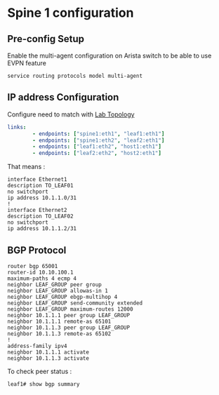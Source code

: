 # Spine 1 configuration

## Pre-config Setup

Enable the multi-agent configuration on Arista switch to be able to use EVPN feature

```config
service routing protocols model multi-agent
```

## IP address Configuration

Configure need to match with [Lab Topology](../../lab_vxlan.yml)

```yml
links:
        - endpoints: ["spine1:eth1", "leaf1:eth1"]
        - endpoints: ["spine1:eth2", "leaf2:eth1"]
        - endpoints: ["leaf1:eth2", "host1:eth1"]
        - endpoints: ["leaf2:eth2", "host2:eth1"]
```

That means :

```config
interface Ethernet1
description TO_LEAF01
no switchport
ip address 10.1.1.0/31
!
interface Ethernet2
description TO_LEAF02
no switchport
ip address 10.1.1.2/31
```

## BGP Protocol

```config
router bgp 65001
router-id 10.10.100.1
maximum-paths 4 ecmp 4
neighbor LEAF_GROUP peer group
neighbor LEAF_GROUP allowas-in 1
neighbor LEAF_GROUP ebgp-multihop 4
neighbor LEAF_GROUP send-community extended
neighbor LEAF_GROUP maximum-routes 12000
neighbor 10.1.1.1 peer group LEAF_GROUP
neighbor 10.1.1.1 remote-as 65101
neighbor 10.1.1.3 peer group LEAF_GROUP
neighbor 10.1.1.3 remote-as 65102
!
address-family ipv4
neighbor 10.1.1.1 activate
neighbor 10.1.1.3 activate
```

To check peer status :

```cli
leaf1# show bgp summary
```
